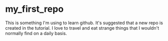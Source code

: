# my_first_repo
This is something I'm using to learn github.  It's suggested that a new repo is created in the tutorial.
I love to travel and eat strange things that I wouldn't normally find on a daily basis.
